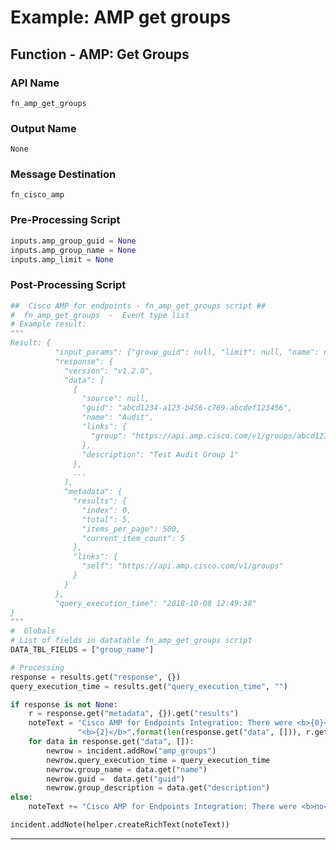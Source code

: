 <!--
    DO NOT MANUALLY EDIT THIS FILE
    THIS FILE IS AUTOMATICALLY GENERATED WITH resilient-sdk codegen
    Generated with resilient-sdk v52.0.0.0.927
-->

# Example: AMP get groups

## Function - AMP: Get Groups

### API Name
`fn_amp_get_groups`

### Output Name
`None`

### Message Destination
`fn_cisco_amp`

### Pre-Processing Script
```python
inputs.amp_group_guid = None
inputs.amp_group_name = None
inputs.amp_limit = None
```

### Post-Processing Script
```python
##  Cisco AMP for endpoints - fn_amp_get_groups script ##
#  fn_amp_get_groups  -  Event type list
# Example result:
"""
Result: {
          "input_params": {"group_guid": null, "limit": null, "name": null},
          "response": {
            "version": "v1.2.0",
            "data": [
              {
                "source": null,
                "guid": "abcd1234-a123-b456-c769-abcdef123456",
                "name": "Audit",
                "links": {
                  "group": "https://api.amp.cisco.com/v1/groups/abcd1234-a123-b456-c769-abcdef123456"
                },
                "description": "Test Audit Group 1"
              },
              ...
            ],
            "metadata": {
              "results": {
                "index": 0,
                "total": 5,
                "items_per_page": 500,
                "current_item_count": 5
              },
              "links": {
                "self": "https://api.amp.cisco.com/v1/groups"
              }
            }
          },
          "query_execution_time": "2018-10-08 12:49:38"
}
"""
#  Globals
# List of fields in datatable fn_amp_get_groups script
DATA_TBL_FIELDS = ["group_name"]

# Processing
response = results.get("response", {})
query_execution_time = results.get("query_execution_time", "")

if response is not None:
    r = response.get("metadata", {}).get("results")
    noteText = "Cisco AMP for Endpoints Integration: There were <b>{0}</b> results returned out of a total of <b>{1}</b> for Resilient function " \
               "<b>{2}</b>".format(len(response.get("data", [])), r.get("total"), "fn_amp_get_groups")
    for data in response.get("data", []):
        newrow = incident.addRow("amp_groups")
        newrow.query_execution_time = query_execution_time
        newrow.group_name = data.get("name")
        newrow.guid =  data.get("guid")
        newrow.group_description = data.get("description")
else:
    noteText += "Cisco AMP for Endpoints Integration: There were <b>no</b> results returned for SOAR function <b>{0}</b>".format("fn_amp_get_groups")

incident.addNote(helper.createRichText(noteText))
```

---

